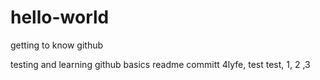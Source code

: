 # hello-world
getting to know github

testing and learning github basics
readme committ 4lyfe, test test, 1, 2 ,3
